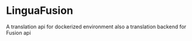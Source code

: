 # LinguaFusion
A translation api for dockerized environment also a translation backend for Fusion api
